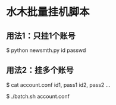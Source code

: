 # 水木批量挂机脚本

## 用法1：只挂1个账号
$ python newsmth.py id passwd

## 用法2：挂多个账号
$ cat account.conf
id1, pass1
id2, pass2
...

$ ./batch.sh account.conf

